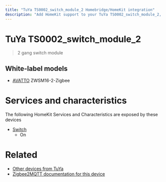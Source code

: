 ```yaml
---
title: "TuYa TS0002_switch_module_2 Homebridge/HomeKit integration"
description: "Add HomeKit support to your TuYa TS0002_switch_module_2, using Homebridge, Zigbee2MQTT and homebridge-z2m."
---
```

<!---
This file has been GENERATED using src/docgen/docgen.ts
DO NOT EDIT THIS FILE MANUALLY!
-->
# TuYa TS0002_switch_module_2
> 2 gang switch module


## White-label models
* [AVATTO](../index.md#avatto) ZWSM16-2-Zigbee

# Services and characteristics
The following HomeKit Services and Characteristics are exposed by
these devices

* [Switch](../../switch.md)
  * On


# Related
* [Other devices from TuYa](../index.md#tuya)
* [Zigbee2MQTT documentation for this device](https://www.zigbee2mqtt.io/devices/TS0002_switch_module_2.html)